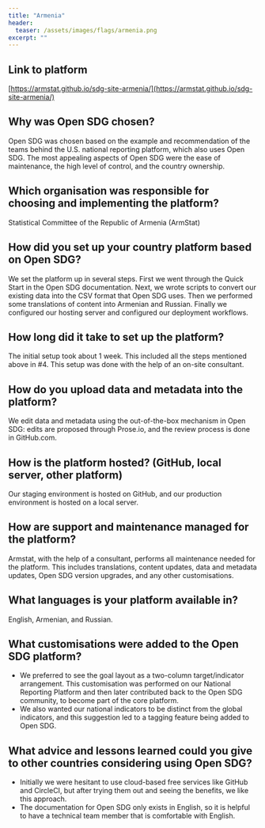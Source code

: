 ```yaml
---
title: "Armenia"
header:
  teaser: /assets/images/flags/armenia.png
excerpt: ""
---
```


## Link to platform

[https://armstat.github.io/sdg-site-armenia/](https://armstat.github.io/sdg-site-armenia/)

## Why was Open SDG chosen?

Open SDG was chosen based on the example and recommendation of the teams behind the U.S. national reporting platform, which also uses Open SDG. The most appealing aspects of Open SDG were the ease of maintenance, the high level of control, and the country ownership.

## Which organisation was responsible for choosing and implementing the platform?

Statistical Committee of the Republic of Armenia (ArmStat)

## How did you set up your country platform based on Open SDG?

We set the platform up in several steps. First we went through the Quick Start in the Open SDG documentation. Next, we wrote scripts to convert our existing data into the CSV format that Open SDG uses. Then we performed some translations of content into Armenian and Russian. Finally we configured our hosting server and configured our deployment workflows.

## How long did it take to set up the platform?

The initial setup took about 1 week. This included all the steps mentioned above in #4. This setup was done with the help of an on-site consultant.

## How do you upload data and metadata into the platform?

We edit data and metadata using the out-of-the-box mechanism in Open SDG: edits are proposed through Prose.io, and the review process is done in GitHub.com.

## How is the platform hosted? (GitHub, local server, other platform)

Our staging environment is hosted on GitHub, and our production environment is hosted on a local server.

## How are support and maintenance managed for the platform?

Armstat, with the help of a consultant, performs all maintenance needed for the platform. This includes translations, content updates, data and metadata updates, Open SDG version upgrades, and any other customisations.

## What languages is your platform available in?

English, Armenian, and Russian.

## What customisations were added to the Open SDG platform?

* We preferred to see the goal layout as a two-column target/indicator arrangement. This customisation was performed on our National Reporting Platform and then later contributed back to the Open SDG community, to become part of the core platform.
* We also wanted our national indicators to be distinct from the global indicators, and this suggestion led to a tagging feature being added to Open SDG.

## What advice and lessons learned could you give to other countries considering using Open SDG?

* Initially we were hesitant to use cloud-based free services like GitHub and CircleCI, but after trying them out and seeing the benefits, we like this approach.
* The documentation for Open SDG only exists in English, so it is helpful to have a technical team member that is comfortable with English.
